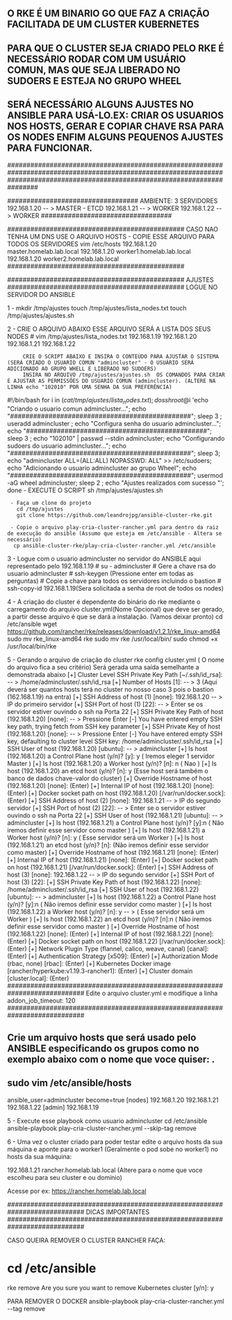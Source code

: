 


## O RKE É UM BINARIO GO QUE FAZ A CRIAÇÃO FACILITADA DE UM CLUSTER KUBERNETES																			 
## PARA QUE O CLUSTER SEJA CRIADO PELO RKE É NECESSÁRIO RODAR COM UM USUÁRIO COMUN, MAS QUE SEJA LIBERADO NO SUDOERS E ESTEJA NO GRUPO WHEEL											 
## SERÁ NECESSÁRIO ALGUNS AJUSTES NO ANSIBLE PARA USÁ-LO.EX: CRIAR OS USUARIOS NOS HOSTS, GERAR E COPIAR CHAVE RSA PARA OS NODES ENFIM ALGUNS PEQUENOS AJUSTES PARA FUNCIONAR.   
################################################################################################################################################################################


##################################
AMBIENTE: 3 SERVIDORES
192.168.1.20 -- > MASTER - ETCD
192.168.1.21 -- > WORKER
192.168.1.22 -- > WORKER
##################################

##############################################
CASO NAO TENHA UM DNS USE O ARQUIVO HOSTS - 
COPIE ESSE ARQUIVO PARA TODOS OS SERVIDORES
vim /etc/hosts
192.168.1.20 master.homelab.lab.local
192.168.1.20 worker1.homelab.lab.local
192.168.1.20 worker2.homelab.lab.local
##############################################


##############################################
             AJUSTES
##############################################
LOGUE NO SERVIDOR DO ANSIBLE 


 1 -   mkdir /tmp/ajustes
       touch /tmp/ajustes/lista_nodes.txt
	   touch /tmp/ajustes/ajustes.sh

 2 -   CRIE O ARQUIVO ABAIXO ESSE ARQUIVO SERÁ A LISTA DOS SEUS NODES
        # vim /tmp/ajustes/lista_nodes.txt
	     192.168.1.19
	     192.168.1.20
	     192.168.1.21
	     192.168.1.22
		 
		 CRIE O SCRIPT ABAIXO E INSIRA O CONTEÚDO PARA AJUSTAR O SISTEMA (SERÁ CRIADO O USUARIO COMUN "admincluster" - O USUÁRIO SERÁ ADICIONADO AO GRUPO WHELL E LIBERADO NO SUDOERS)
         INSIRA NO ARQUIVO /tmp/ajustes/ajustes.sh  OS COMANDOS PARA CRIAR E AJUSTAR AS PERMISSÕES DO USUARIO COMUN (admincluster). (ALTERE NA LINHA echo "102010" POR UMA SENHA DA SUA PREFERÊNCIA)
	   
  #!/bin/bash
  for i in $(cat /tmp/ajustes/lista_nodes.txt);do
  ssh root@$i 'echo "Criando o usuario comun admincluster...";
  echo "###############################################";
  sleep 3 ;
  useradd admincluster ;
  echo "Configura senha do usuario admincluster...";
  echo "###############################################";
  sleep 3 ;
  echo "102010" | passwd --stdin admincluster;
  echo "Configurando sudoers do usuario admincluster...";
  echo "###############################################";
  sleep 3;
  echo "admincluster ALL=(ALL:ALL) NOPASSWD: ALL" >> /etc/sudoers;
  echo "Adicionando o usuario admincluster ao grupo Wheel";
  echo "###############################################";
  usermod -aG wheel admincluster;
  sleep 2 ;
  echo "Ajustes realizados com sucesso "';
done
    - EXECUTE O SCRIPT
	 sh /tmp/ajustes/ajustes.sh

     - Faça um clone do projeto
	   cd /tmp/ajustes
	   git clone https://github.com/leandrojpg/ansible-cluster-rke.git
	   
	 - Copie o arquivo play-cria-cluster-rancher.yml para dentro da raiz de execução do ansible (Assumo que esteja em /etc/ansible - Altera se necessário)
	  cp ansible-cluster-rke/play-cria-cluster-rancher.yml /etc/ansible
	   
	  
 3 - Logue com o usuario admincluster no servidor do ANSIBLE aqui representado pelo 192.168.1.19
	 # su - admincluster
	 # Gere a chave rsa do usuario admincluster
	 # ssh-keygen (Pressione enter em todas as perguntas)
	 # Copie a chave para todos os servidores incluindo o bastion
	 # ssh-copy-id 192.168.1.19(Sera solicitada a senha de root de todos os nodes)
	 
4 - A criação do cluster é dependente do binário do rke mediante o carregamento do arquivo cluster.yml(Nome Opcional) que deve ser gerado, a partir desse arquivo é que se dará a instalação. (Vamos deixar pronto)
     cd /etc/ansible 
	 wget https://github.com/rancher/rke/releases/download/v1.2.1/rke_linux-amd64
     sudo mv rke_linux-amd64 rke
     sudo mv rke /usr/local/bin/
     sudo chmod +x /usr/local/bin/rke
	 
5 - Gerando o arquivo de criação do cluster
	rke config cluster.yml ( O nome do arquivo fica a seu critério) Será gerada uma saída semelhante a demonstrada abaixo
	[+] Cluster Level SSH Private Key Path [~/.ssh/id_rsa]: -- > /home/admincluster/.ssh/id_rsa
	[+] Number of Hosts [1]:  -- > 3 (Aqui deverá ser quantos hosts terá no cluster no nosso caso 3 pois o bastion (162.168.1.19) na entra)
	[+] SSH Address of host (1) [none]: 192.168.1.20 -- > IP do primeiro servidor
	[+] SSH Port of host (1) [22]: -- > Enter se os servidor estiver ouvindo o ssh na Porta 22
	[+] SSH Private Key Path of host (192.168.1.20) [none]: -- > Pressione Enter
	[-] You have entered empty SSH key path, trying fetch from SSH key parameter
	[+] SSH Private Key of host (192.168.1.20) [none]: -- > Pressione Enter
	[-] You have entered empty SSH key, defaulting to cluster level SSH key: /home/admincluster/.ssh/id_rsa
	[+] SSH User of host (192.168.1.20) [ubuntu]: -- > admincluster
	[+] Is host (192.168.1.20) a Control Plane host (y/n)? [y]: y ( Iremos eleger 1 servidor Master )
	[+] Is host (192.168.1.20) a Worker host (y/n)? [n]: n ( Nao )
	[+] Is host (192.168.1.20) an etcd host (y/n)? [n]: y (Esse host será também o banco de dados chave-valor do cluster)
	[+] Override Hostname of host (192.168.1.20) [none]: (Enter)
	[+] Internal IP of host (192.168.1.20) [none]: (Enter)
	[+] Docker socket path on host (192.168.1.20) [/var/run/docker.sock]: (Enter)
	[+] SSH Address of host (2) [none]: 192.168.1.21 -- > IP do segundo servidor 
	[+] SSH Port of host (2) [22]: -- > Enter se o servidor estiver ouvindo o ssh na Porta 22
	[+] SSH User of host (192.168.1.21) [ubuntu]: -- > admincluster
	[+] Is host (192.168.1.21) a Control Plane host (y/n)? [y]:n ( Não iremos definir esse servidor como master )
	[+] Is host (192.168.1.21) a Worker host (y/n)? [n]: y ( Esse servidor será um Worker )
	[+] Is host (192.168.1.21) an etcd host (y/n)? [n]: (Não iremos definir esse servidor como master)
	[+] Override Hostname of host (192.168.1.21) [none]: (Enter)
	[+] Internal IP of host (192.168.1.21) [none]: (Enter)
	[+] Docker socket path on host (192.168.1.21) [/var/run/docker.sock]: (Enter)
	[+] SSH Address of host (3) [none]: 192.168.1.22 -- >  IP do segundo servidor
	[+] SSH Port of host (3) [22]:
	[+] SSH Private Key Path of host (192.168.1.22) [none]: /home/admincluster/.ssh/id_rsa
	[+] SSH User of host (192.168.1.22) [ubuntu]: -- > admincluster
	[+] Is host (192.168.1.22) a Control Plane host (y/n)? [y]:n ( Não iremos definir esse servidor como master )
	[+] Is host (192.168.1.22) a Worker host (y/n)? [n]: y -- > ( Esse servidor será um Worker )
	[+] Is host (192.168.1.22) an etcd host (y/n)? [n]:n ( Não iremos definir esse servidor como master )
	[+] Override Hostname of host (192.168.1.22) [none]: (Enter)
	[+] Internal IP of host (192.168.1.22) [none]: (Enter)
	[+] Docker socket path on host (192.168.1.22) [/var/run/docker.sock]: (Enter)
	[+] Network Plugin Type (flannel, calico, weave, canal) [canal]: (Enter)
	[+] Authentication Strategy [x509]: (Enter)
	[+] Authorization Mode (rbac, none) [rbac]: (Enter)
	[+] Kubernetes Docker image [rancher/hyperkube:v1.19.3-rancher1]: (Enter)
	[+] Cluster domain [cluster.local]: (Enter)
	############################################################################
	Edite o arquivo cluster.yml e modifique a linha addon_job_timeout: 120
	############################################################################
	
## Crie um arquivo hosts que será usado pelo ANSIBLE especificando os grupos como no exemplo abaixo com o nome que voce quiser: .
## sudo vim /etc/ansible/hosts
ansible_user=admincluster
become=true
[nodes]
192.168.1.20
192.168.1.21
192.168.1.22
[admin]
192.168.1.19

 5 - Execute esse playbook como usuario admincluster
 cd /etc/ansible
 ansible-playbook play-cria-cluster-rancher.yml --skip-tag remove
 
 6 - Uma vez o cluster criado para poder testar edite o arquivo hosts da sua máquina e aponte para o worker1 (Geralmente o pod sobe no worker1)
 no hosts da sua máquina:
 
 192.168.1.21 rancher.homelab.lab.local (Altere para o nome que voce escolheu para seu cluster e ou domínio)
 
 Acesse por ex: https://rancher.homelab.lab.local
 
############################################################################
                    DICAS IMPORTANTES
############################################################################
 
CASO QUEIRA REMOVER O CLUSTER RANCHER FAÇA:
# cd /etc/ansible
rke remove
Are you sure you want to remove Kubernetes cluster [y/n]: y

PARA REMOVER O DOCKER
ansible-playbook play-cria-cluster-rancher.yml --tag remove

